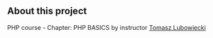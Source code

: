 ## About this project

PHP course -  Chapter: PHP BASICS by instructor [Tomasz Lubowiecki](https://www.nordwerft.de/)
